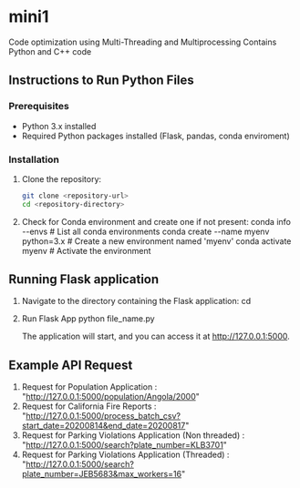 # mini1
Code optimization using Multi-Threading and Multiprocessing 
Contains Python and C++ code

## Instructions to Run Python Files

### Prerequisites
- Python 3.x installed
- Required Python packages installed (Flask, pandas, conda enviroment)

### Installation
1. Clone the repository:
   ```sh
   git clone <repository-url>
   cd <repository-directory>

2. Check for Conda environment and create one if not present:
    conda info --envs  # List all conda environments
    conda create --name myenv python=3.x  # Create a new environment named 'myenv'
    conda activate myenv  # Activate the environment

## Running Flask application
1. Navigate to the directory containing the Flask application:
    cd <path-to-flask-application>
2. Run Flask App 
    python file_name.py
    
    The application will start, and you can access it at http://127.0.0.1:5000.

## Example API Request
1. Request for Population Application : "http://127.0.0.1:5000/population/Angola/2000"
2. Request for California Fire Reports : "http://127.0.0.1:5000/process_batch_csv?start_date=20200814&end_date=20200817"
3. Request for Parking Violations Application (Non threaded) : "http://127.0.0.1:5000/search?plate_number=KLB3701"
4. Request for Parking Violations Application (Threaded) : "http://127.0.0.1:5000/search?plate_number=JEB5683&max_workers=16"